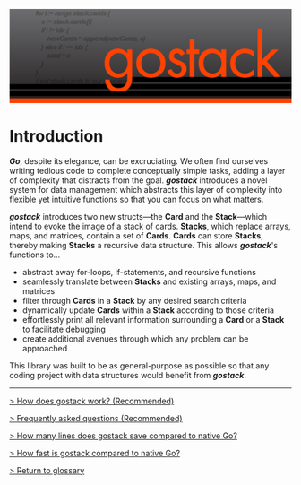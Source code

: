 ![Banner](../images/gostack_Smaller.png)

<h1>Introduction</h1>

***Go***, despite its elegance, can be excruciating.  We often find ourselves writing tedious code to complete conceptually simple tasks, adding a layer of complexity that distracts from the goal.  ***gostack*** introduces a novel system for data management which abstracts this layer of complexity into flexible yet intuitive functions so that you can focus on what matters.

 ***gostack*** introduces two new structs—the **Card** and the **Stack**—which intend to evoke the image of a stack of cards.  **Stacks**, which replace arrays, maps, and matrices, contain a set of **Cards**.  **Cards** can store **Stacks**, thereby making **Stacks** a recursive data structure.  This allows ***gostack***'s functions to...

 * abstract away for-loops, if-statements, and recursive functions
 * seamlessly translate between **Stacks** and existing arrays, maps, and matrices
 * filter through **Cards** in a **Stack** by any desired search criteria
 * dynamically update **Cards** within a **Stack** according to those criteria
 * effortlessly print all relevant information surrounding a **Card** or a **Stack** to facilitate debugging
 * create additional avenues through which any problem can be approached

This library was built to be as general-purpose as possible so that any coding project with data structures would benefit from ***gostack***.

---

 [> How does gostack work? (Recommended)](overview.md)

 [> Frequently asked questions (Recommended)](faq.md)
 
 [> How many lines does gostack save compared to native Go?](race.md)

 [> How fast is gostack compared to native Go?](benchmark.md)

 [> Return to glossary](../README.md)
